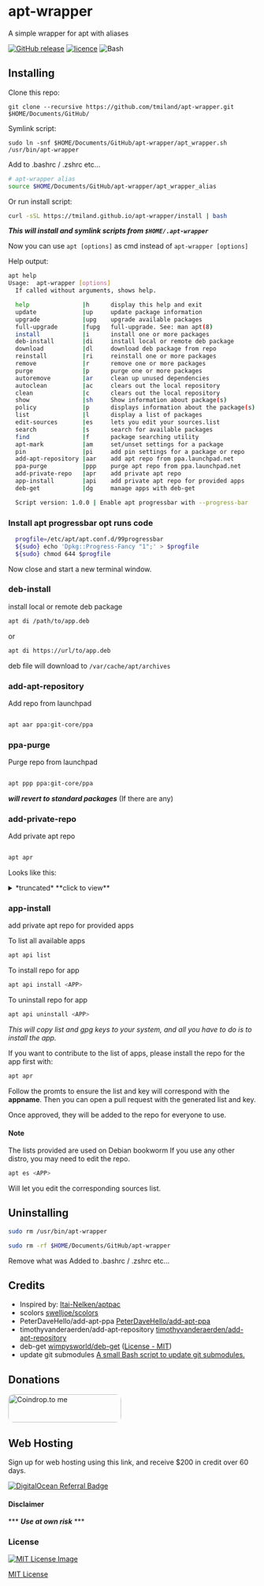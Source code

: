 # apt-wrapper
 
A simple wrapper for apt with aliases

[![GitHub release](https://img.shields.io/github/release/tmiland/apt-wrapper.svg?style=flat-square)](https://github.com/tmiland/apt-wrapper/releases)
[![licence](https://img.shields.io/github/license/tmiland/apt-wrapper.svg?style=flat-square)](https://github.com/tmiland/apt-wrapper/blob/master/LICENSE)
![Bash](https://img.shields.io/badge/Language-SH-4EAA25.svg?style=flat-square)

## Installing

Clone this repo:

`git clone --recursive https://github.com/tmiland/apt-wrapper.git $HOME/Documents/GitHub/`

Symlink script:

`sudo ln -snf $HOME/Documents/GitHub/apt-wrapper/apt_wrapper.sh /usr/bin/apt-wrapper`

Add to .bashrc / .zshrc etc...

```bash
# apt-wrapper alias
source $HOME/Documents/GitHub/apt-wrapper/apt_wrapper_alias
```
Or run install script:
```bash
curl -sSL https://tmiland.github.io/apt-wrapper/install | bash
```
_**This will install and symlink scripts from `$HOME/.apt-wrapper`**_

Now you can use `apt [options]` as cmd instead of `apt-wrapper [options]`

Help output:
```bash
apt help
Usage:  apt-wrapper [options]
  If called without arguments, shows help.

  help               |h      display this help and exit
  update             |up     update package information
  upgrade            |upg    upgrade available packages
  full-upgrade       |fupg   full-upgrade. See: man apt(8)
  install            |i      install one or more packages
  deb-install        |di     install local or remote deb package
  download           |dl     download deb package from repo
  reinstall          |ri     reinstall one or more packages
  remove             |r      remove one or more packages
  purge              |p      purge one or more packages
  autoremove         |ar     clean up unused dependencies
  autoclean          |ac     clears out the local repository
  clean              |c      clears out the local repository
  show               |sh     Show information about package(s)
  policy             |p      displays information about the package(s)
  list               |l      display a list of packages
  edit-sources       |es     lets you edit your sources.list
  search             |s      search for available packages
  find               |f      package searching utility
  apt-mark           |am     set/unset settings for a package
  pin                |pi     add pin settings for a package or repo
  add-apt-repository |aar    add apt repo from ppa.launchpad.net
  ppa-purge          |ppp    purge apt repo from ppa.launchpad.net
  add-private-repo   |apr    add private apt repo
  app-install        |api    add private apt repo for provided apps
  deb-get            |dg     manage apps with deb-get  

  Script version: 1.0.0 | Enable apt progressbar with --progress-bar
```

### Install apt progressbar opt runs code

```bash
  progfile=/etc/apt/apt.conf.d/99progressbar
  ${sudo} echo 'Dpkg::Progress-Fancy "1";' > $progfile
  ${sudo} chmod 644 $progfile
```
Now close and start a new terminal window.

### deb-install

install local or remote deb package

```bash
apt di /path/to/app.deb
```
or
```bash
apt di https://url/to/app.deb
```
deb file will download to `/var/cache/apt/archives`

### add-apt-repository

Add repo from launchpad

```bash

apt aar ppa:git-core/ppa
```

### ppa-purge

Purge repo from launchpad

```bash

apt ppp ppa:git-core/ppa
```
***will revert to standard packages*** (If there are any)

### add-private-repo

Add private apt repo

```bash

apt apr
```
Looks like this:
<details><summary>*truncated* **click to view**</summary><p>

```bash
apt apr
Are you ready to add a private repo? [y/n]: y
Name of the private repo: (e.g: git-core) vscodium

Please paste the link to the archive-keyring.gpg: https://gitlab.com/paulcarroty/vscodium-deb-rpm-repo/raw/master/pub.gpg

Repo line must contain: [signed-by=/usr/share/keyrings/vscodium-archive-keyring.gpg]
or else updating the repo will fail with missing key.

Please paste the repo line (starting with deb): deb [ signed-by=/usr/share/keyrings/vscodium-archive-keyring.gpg ] https://download.vscodium.com/debs vscodium main

You entered: 

 repo name: vscodium
 gpg key  : https://gitlab.com/paulcarroty/vscodium-deb-rpm-repo/raw/master/pub.gpg
 repo line: deb [ signed-by=/usr/share/keyrings/vscodium-archive-keyring.gpg ] https://download.vscodium.com/debs vscodium main

Repo is ready to be installed, press any key to continue, or ctrl+c to cancel...

deb [ signed-by=/usr/share/keyrings/vscodium-archive-keyring.gpg ] https://download.vscodium.com/debs vscodium main

Key added to /usr/share/keyrings/vscodium-archive-keyring.gpg

vscodium added to your system
Your app is ready to install
```
</p></details>

### app-install

add private apt repo for provided apps

To list all available apps
```bash
apt api list
```
To install repo for app
```bash
apt api install <APP>
```
To uninstall repo for app
```bash
apt api uninstall <APP>
```
_This will copy list and gpg keys to your system,
and all you have to do is to install the app._

If you want to contribute to the list of apps,
please install the repo for the app first with:

```bash
apt apr
```
Follow the promts to ensure the list and key will correspond with the **appname**.
Then you can open a pull request with the generated list and key.

Once approved, they will be added to the repo for everyone to use.

#### Note
The lists provided are used on Debian bookworm
If you use any other distro, you may need to edit the repo.
```bash
apt es <APP>
```
Will let you edit the corresponding sources list.

## Uninstalling

```bash
sudo rm /usr/bin/apt-wrapper
```
```bash
sudo rm -rf $HOME/Documents/GitHub/apt-wrapper
```
Remove what was Added to .bashrc / .zshrc etc...

## Credits

- Inspired by: [Itai-Nelken/aptpac](https://github.com/Itai-Nelken/aptpac)
- scolors [swelljoe/scolors](http://github.com/swelljoe/scolors)
- PeterDaveHello/add-apt-ppa [PeterDaveHello/add-apt-ppa](https://github.com/PeterDaveHello/add-apt-ppa)
- timothyvanderaerden/add-apt-repository [timothyvanderaerden/add-apt-repository](https://github.com/timothyvanderaerden/add-apt-repository)
- deb-get [wimpysworld/deb-get](https://github.com/wimpysworld/deb-get) ([License - MIT](https://github.com/wimpysworld/deb-get/blob/main/LICENSE))
- update git submodules [A small Bash script to update git submodules.](https://gist.github.com/gregkrsak/8812057)

## Donations
<a href="https://coindrop.to/tmiland" target="_blank"><img src="https://coindrop.to/embed-button.png" style="border-radius: 10px; height: 57px !important;width: 229px !important;" alt="Coindrop.to me"></img></a>

## Web Hosting

Sign up for web hosting using this link, and receive $200 in credit over 60 days.

[![DigitalOcean Referral Badge](https://web-platforms.sfo2.cdn.digitaloceanspaces.com/WWW/Badge%203.svg)](https://www.digitalocean.com/?refcode=063f205296c5&utm_campaign=Referral_Invite&utm_medium=Referral_Program&utm_source=badge)

#### Disclaimer 

*** ***Use at own risk*** ***

### License

[![MIT License Image](https://upload.wikimedia.org/wikipedia/commons/thumb/0/0c/MIT_logo.svg/220px-MIT_logo.svg.png)](https://github.com/tmiland/apt-wrapper/blob/master/LICENSE)

[MIT License](https://github.com/tmiland/apt-wrapper/blob/master/LICENSE)
